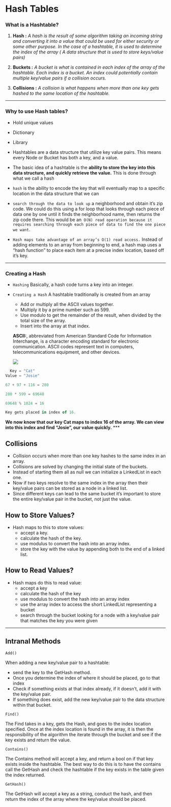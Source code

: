 # Hash Tables

### What is a Hashtable?

1. **Hash :** *A hash is the result of some algorithm taking an incoming string and converting it into a value that could be used for either security or some other purpose. In the case of a hashtable, it is used to determine the index of the array ( A data structure that is used to store keys/value pairs)*

2. **Buckets :** *A bucket is what is contained in each index of the array of the hashtable. Each index is a bucket. An index could potentially contain multiple key/value pairs if a collision occurs.*

3. **Collisions :** *A collision is what happens when more than one key gets hashed to the same location of the hashtable.*

***

### Why to use Hash tables?

- Hold unique values
- Dictionary
- Library
  
- Hashtables are a data structure that utilize key value pairs. This means every Node or Bucket has both a key, and a value.
  
 - The basic idea of a hashtable is the **ability to store the key into this data structure, and quickly retrieve the value.** This is done through what we call a hash
  
- `hash` is the ability to encode the key that will eventually map to a specific location in the data structure that we can
  
- `search through the data to look up` a neighborhood and obtain it’s zip code. We could do this using a for loop that looks through each piece of data one by one until it finds the neighborhood name, then returns the zip code there. This would be an` O(N) read operation because it requires searching through each piece of data to find the one piece we want`.

- `Hash maps take advantage of an array’s O(1) read access.` Instead of adding elements to an array from beginning to end, a hash map uses a “hash function” to place each item at a precise index location, based off it’s key.

***
### Creating a Hash
- `Hashing`
Basically, a hash code turns a key into an integer. 

- `Creating a Hash`
A hashtable traditionally is created from an array
  - Add or multiply all the ASCII values together.
  - Multiply it by a prime number such as 599.
  - Use modulo to get the remainder of the result, when divided by the total size of the array.
  - Insert into the array at that index.
  
  **ASCII:**, abbreviated from American Standard Code for Information Interchange, is a character encoding standard for electronic communication. ASCII codes represent text in computers, telecommunications equipment, and other devices.

  ![](https://www.unitronicsplc.com/Download/SoftwareHelp/VisiLogic_Knowledgebase/ASCII_Table.gif)

```js
  Key = "Cat"
Value = "Josie"

67 + 97 + 116 = 280

280 * 599 = 69648

69648 % 1024 = 16

Key gets placed in index of 16. 
  ```

**We now know that our key Cat maps to index 16 of the array. We can view into this index and find “Josie”, our value quickly.**
***️

## Collisions

- Collision occurs when more than one key hashes to the same index in an array.
- Collisions are solved by changing the initial state of the buckets.
- Instead of starting them all as null we can initialize a LinkedList in each one.
- Now if two keys resolve to the same index in the array then their key/value pairs can be stored as a node in a linked list.
- Since different keys can lead to the same bucket it’s important to store the entire key/value pair in the bucket, not just the value.

## How to Store Values?

- Hash maps to this to store values:
  - accept a key.
  - calculate the hash of the key.
  - use modulus to convert the hash into an array index.
  - store the key with the value by appending both to the end of a linked list.

## How to Read Values?

- Hash maps do this to read value:
  - accept a key
  - calculate the hash of the key
  - use modulus to convert the hash into an array index
  - use the array index to access the short LinkedList representing a bucket
  - search through the bucket looking for a node with a key/value pair that matches the key you were given

****

## Intranal Methods

`Add()`

When adding a new key/value pair to a hashtable:

 - send the key to the GetHash method.
 - Once you determine the index of where it should be placed, go to that index
 - Check if something exists at that index already, if it doesn’t, add it with the key/value pair.
 - If something does exist, add the new key/value pair to the data structure within that bucket.


`Find()`

The Find takes in a key, gets the Hash, and goes to the index location specified. Once at the index location is found in the array, it is then the responsibility of the algorithm the iterate through the bucket and see if the key exists and return the value.

`Contains()`

The Contains method will accept a key, and return a bool on if that key exists inside the hashtable. The best way to do this is to have the contains call the GetHash and check the hashtable if the key exists in the table given the index returned.

`GetHash()`

The GetHash will accept a key as a string, conduct the hash, and then return the index of the array where the key/value should be placed.